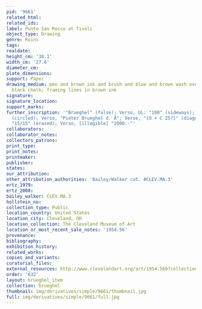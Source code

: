 ```yaml
---
pid: '9661'
related_html: 
related_ids: 
label: Ponte San Rocco at Tivoli
object_type: Drawing
genre: Ruins
tags: 
realdate: 
height_cm: '38.1'
width_cm: '27.6'
diameter_cm: 
plate_dimensions: 
support: Paper
drawing_medium: pen and brown ink and brush and blue and brown wash over traces of
  black chalk; framing lines in brown ink
signature: 
signature_location: 
support_marks: 
further_inscription: '"Brueghel" (false); Verso, UL: "100" (sideways); Verso, "13"
  (circled); Verso, "Pieter Brueghel d. Ä"; Verse, "[O + C 25?]" (diagonally); Verso,
  "15/15" (erased); Verso, [illegible] "2000.-"'
collaborators: 
collaborator_notes: 
collectors_patrons: 
print_type: 
print_notes: 
printmaker: 
publisher: 
states: 
our_attribution: 
other_attribution_authorities: 'Bailey/Walker cat. #CLEV.MA.3'
ertz_1979: 
ertz_2008: 
bailey_walker: CLEV.MA.3
hollstein_no: 
collection_type: Public
location_country: United States
location_city: Cleveland, OH
location_collection: The Cleveland Museum of Art
location_or_most_recent_sale_notes: '1954.56'
provenance: 
bibliography: 
exhibition_history: 
related_works: 
copies_and_variants: 
curatorial_files: 
external_resources: http://www.clevelandart.org/art/1954.560?collection_search_query=1954.56&op=search&form_build_id=form-qM5s0TvTYsoqpv3U3avh4DdRE3M8N6k6Vs34jHoTRG0&form_id=clevelandart_collection_search_form
order: '632'
layout: brueghel_item
collection: brueghel
thumbnail: img/derivatives/simple/9661/thumbnail.jpg
full: img/derivatives/simple/9661/full.jpg
---
```

